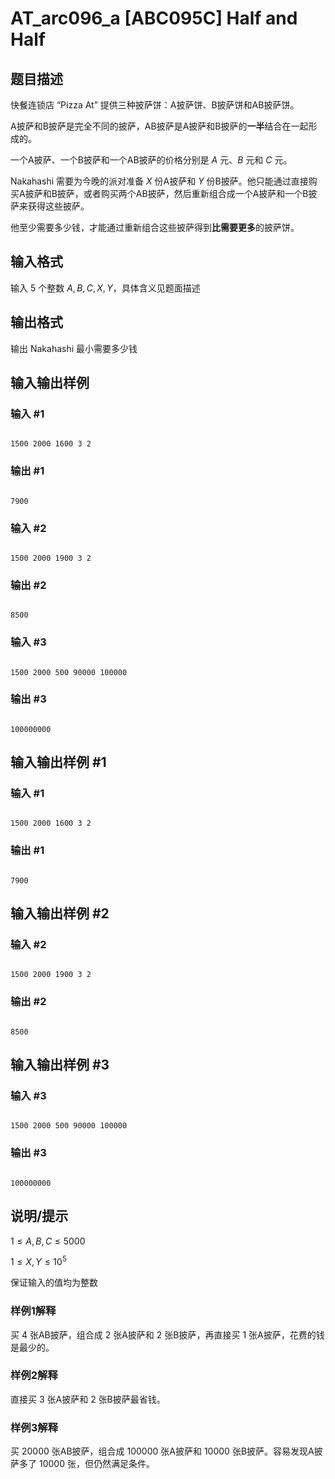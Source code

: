 # AT_arc096_a [ABC095C] Half and Half

## 题目描述

快餐连锁店 “Pizza At” 提供三种披萨饼：A披萨饼、B披萨饼和AB披萨饼。

A披萨和B披萨是完全不同的披萨，AB披萨是A披萨和B披萨的**一半**结合在一起形成的。

一个A披萨、一个B披萨和一个AB披萨的价格分别是 $A$ 元、$B$ 元和 $C$ 元。


Nakahashi 需要为今晚的派对准备 $X$ 份A披萨和 $Y$ 份B披萨。他只能通过直接购买A披萨和B披萨，或者购买两个AB披萨，然后重新组合成一个A披萨和一个B披萨来获得这些披萨。

他至少需要多少钱，才能通过重新组合这些披萨得到**比需要更多**的披萨饼。

## 输入格式

输入 $5$ 个整数 $A,B,C,X,Y$，具体含义见题面描述

## 输出格式

输出 Nakahashi 最小需要多少钱

## 输入输出样例

### 输入 #1

```
1500 2000 1600 3 2
```

### 输出 #1

```
7900
```

### 输入 #2

```
1500 2000 1900 3 2
```

### 输出 #2

```
8500
```

### 输入 #3

```
1500 2000 500 90000 100000
```

### 输出 #3

```
100000000
```

## 输入输出样例 #1

### 输入 #1

```
1500 2000 1600 3 2
```

### 输出 #1

```
7900
```

## 输入输出样例 #2

### 输入 #2

```
1500 2000 1900 3 2
```

### 输出 #2

```
8500
```

## 输入输出样例 #3

### 输入 #3

```
1500 2000 500 90000 100000
```

### 输出 #3

```
100000000
```

## 说明/提示

$1\leq A, B, C \leq 5000$

$1\leq X, Y \leq 10^5$

保证输入的值均为整数

### 样例1解释

买 $4$ 张AB披萨，组合成 $2$ 张A披萨和 $2$ 张B披萨，再直接买 $1$ 张A披萨，花费的钱是最少的。

### 样例2解释

直接买 $3$ 张A披萨和 $2$ 张B披萨最省钱。

### 样例3解释

买 $20000$ 张AB披萨，组合成 $100000$ 张A披萨和 $10000$ 张B披萨。容易发现A披萨多了 $10000$ 张，但仍然满足条件。